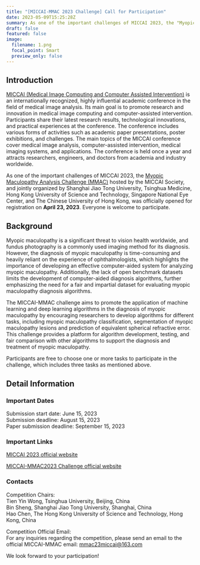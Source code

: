 ```yaml
---
title: "[MICCAI-MMAC 2023 Challenge] Call for Participation"
date: 2023-05-09T15:25:28Z
summary: As one of the important challenges of MICCAI 2023, the "Myopic Maculopathy Analysis Challenge (MMAC)" hosted by the MICCAI Society, and jointly organized by Shanghai Jiao Tong University, Tsinghua Medicine, Hong Kong University of Science and Technology, Singapore National Eye Center, and The Chinese University of Hong Kong, was officially opened for registration on April 23, 2023. Everyone is welcome to participate.
draft: false
featured: false
image:
  filename: 1.png
  focal_point: Smart
  preview_only: false
---
```


<!--StartFragment-->

## **Introduction**
[MICCAI (Medical Image Computing and Computer Assisted Intervention)](http://www.miccai.org/) is an internationally recognized, highly influential academic conference in the field of medical image analysis. Its main goal is to promote research and innovation in medical image computing and computer-assisted intervention. Participants share their latest research results, technological innovations, and practical experiences at the conference. The conference includes various forms of activities such as academic paper presentations, poster exhibitions, and challenges. The main topics of the MICCAI conference cover medical image analysis, computer-assisted intervention, medical imaging systems, and applications. The conference is held once a year and attracts researchers, engineers, and doctors from academia and industry worldwide.

As one of the important challenges of MICCAI 2023, the [Myopic Maculopathy Analysis Challenge (MMAC)](https://codalab.lisn.upsaclay.fr/competitions/12441) hosted by the MICCAI Society, and jointly organized by Shanghai Jiao Tong University, Tsinghua Medicine, Hong Kong University of Science and Technology, Singapore National Eye Center, and The Chinese University of Hong Kong, was officially opened for registration on **April 23, 2023**. Everyone is welcome to participate.

<!--EndFragment-->

<!--StartFragment-->

## **Background**

Myopic maculopathy is a significant threat to vision health worldwide, and fundus photography is a commonly used imaging method for its diagnosis. However, the diagnosis of myopic maculopathy is time-consuming and heavily reliant on the experience of ophthalmologists, which highlights the importance of developing an effective computer-aided system for analyzing myopic maculopathy. Additionally, the lack of open benchmark datasets limits the development of computer-aided diagnosis algorithms, further emphasizing the need for a fair and impartial dataset for evaluating myopic maculopathy diagnosis algorithms.

The MICCAI-MMAC challenge aims to promote the application of machine learning and deep learning algorithms in the diagnosis of myopic maculopathy by encouraging researchers to develop algorithms for different tasks, including myopic maculopathy classification, segmentation of myopic maculopathy lesions and prediction of equivalent spherical refractive error. This challenge provides a platform for algorithm development, testing, and fair comparison with other algorithms to support the diagnosis and treatment of myopic maculopathy.

Participants are free to choose one or more tasks to participate in the challenge, which includes three tasks as mentioned above.

<!--EndFragment-->

<!--StartFragment-->

## **Detail Information**

<!--EndFragment-->

<!--StartFragment-->
### **Important Dates**

Submission start date: June 15, 2023          
Submission deadline: August 15, 2023             
Paper submission deadline: September 15, 2023            

### **Important Links**
[MICCAI 2023 official website](https://conferences.miccai.org/2023)

[MICCAI-MMAC2023 Challenge official website](https://codalab.lisn.upsaclay.fr/competitions/12441)

### **Contacts**

Competition Chairs:            
Tien Yin Wong, Tsinghua University, Beijing, China            
Bin Sheng, Shanghai Jiao Tong University, Shanghai, China            
Hao Chen, The Hong Kong University of Science and Technology, Hong Kong, China              

Competition Official Email:                    
For any inquiries regarding the competition, please send an email to the official MICCAI-MMAC email: [mmac23miccai@163.com](mailto:mmac23miccai@163.com)            

We look forward to your participation!

<!--EndFragment-->